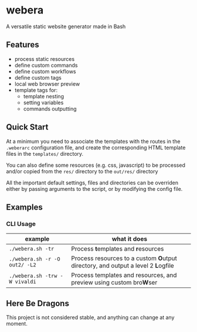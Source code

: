 # webera

A versatile static website generator made in Bash

## Features

- process static resources  <i id="css" title="CSS"></i><i id="js" title="Javascript"></i><i id="woff2" title="Fonts"></i>
- define custom commands <i id="sass" title ="Sass"></i><i id="markdown" title="Markdown"></i>
- define custom workflows
- define custom tags
- local web browser preview
- template tags for:
  - template nesting
  - setting variables
  - commands outputting

## Quick Start

At a minimum you need to associate the templates with the routes in the `.weberarc` configuration file, and create the corresponding HTML template files in the `templates/` directory.

You can also define some resources (e.g. css, javascript) to be processed and/or copied from the `res/` directory to the `out/res/` directory

All the important default settings, files and directories can be overriden either by passing arguments to the script, or by modifying the config file.

## Examples

### CLI Usage

<table><thead>

<tr>
<th>example</th>
<th>what it does</th>
</tr>

</thead><tbody>

<tr>
<td><code>./webera.sh -tr</code></td>
<td>Process <b>t</b>emplates and <b>r</b>esources</td>
</tr>

<tr>
<td><code>./webera.sh -r -O out2/ -L2</code></td>
<td>Process resources to a custom <b>O</b>utput directory, and output a level 2 <b>L</b>ogfile</td>
</tr>

<tr>
<td><code>./webera.sh -trw -W vivaldi</code></td>
<td>Process templates and resources, and preview using custom bro<b>W</b>ser</td>
</tr>

</tbody></table>


## Here Be Dragons

This project is not considered stable, and anything can change at any moment.
